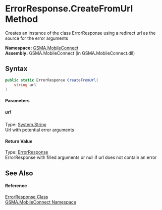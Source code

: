 ErrorResponse.CreateFromUrl Method
==================================
Creates an instance of the class ErrorResponse using a redirect url as the source for the error arguments

**Namespace:** [GSMA.MobileConnect][1]  
**Assembly:** GSMA.MobileConnect (in GSMA.MobileConnect.dll)

Syntax
------

```csharp
public static ErrorResponse CreateFromUrl(
	string url
)
```

#### Parameters

##### *url*
Type: [System.String][2]  
Url with potential error arguments

#### Return Value
Type: [ErrorResponse][3]  
ErrorResponse with filled arguments or null if url does not contain an error

See Also
--------

#### Reference
[ErrorResponse Class][3]  
[GSMA.MobileConnect Namespace][1]  

[1]: ../README.md
[2]: http://msdn.microsoft.com/en-us/library/s1wwdcbf
[3]: README.md
[4]: ../../_icons/Help.png